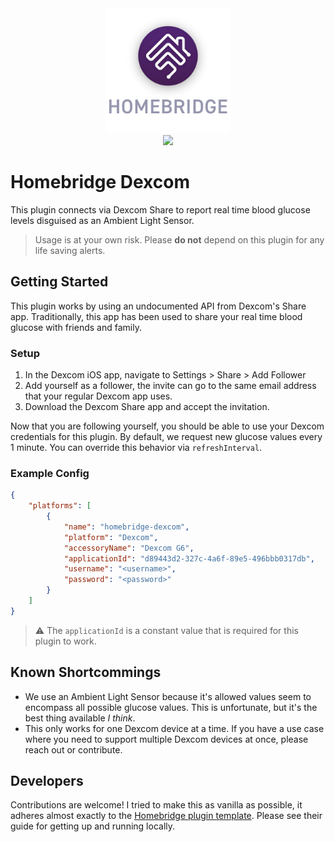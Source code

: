 
<div align="center">

<img src="https://github.com/homebridge/branding/raw/master/logos/homebridge-wordmark-logo-vertical.png" width="200">
<br />
<img src="https://upload.wikimedia.org/wikipedia/commons/thumb/b/be/Dexcom_logo.svg/2560px-Dexcom_logo.svg.png" width="200">

</div>


# Homebridge Dexcom

This plugin connects via Dexcom Share to report real time blood glucose levels disguised as an Ambient Light Sensor.

> Usage is at your own risk. Please **do not** depend on this plugin for any life saving alerts.

## Getting Started
This plugin works by using an undocumented API from Dexcom's Share app. Traditionally, this app has been used to share your real time blood glucose with friends and family.

### Setup
1. In the Dexcom iOS app, navigate to Settings > Share > Add Follower
2. Add yourself as a follower, the invite can go to the same email address that your regular Dexcom app uses.
3. Download the Dexcom Share app and accept the invitation.

Now that you are following yourself, you should be able to use your Dexcom credentials for this plugin. By default, we request new glucose values every 1 minute. You can override this behavior via `refreshInterval`.

### Example Config
```json
{
    "platforms": [
        {
            "name": "homebridge-dexcom",
            "platform": "Dexcom",
            "accessoryName": "Dexcom G6",
            "applicationId": "d89443d2-327c-4a6f-89e5-496bbb0317db",
            "username": "<username>",
            "password": "<password>"
        }
    ]
}
```
> :warning: The `applicationId` is a constant value that is required for this plugin to work.

## Known Shortcommings
- We use an Ambient Light Sensor because it's allowed values seem to encompass all possible glucose values. This is unfortunate, but it's the best thing available _I think_.
- This only works for one Dexcom device at a time. If you have a use case where you need to support multiple Dexcom devices at once, please reach out or contribute.

## Developers
Contributions are welcome! I tried to make this as vanilla as possible, it adheres almost exactly to the [Homebridge plugin template](https://github.com/homebridge/homebridge-plugin-template). Please see their guide for getting up and running locally.
